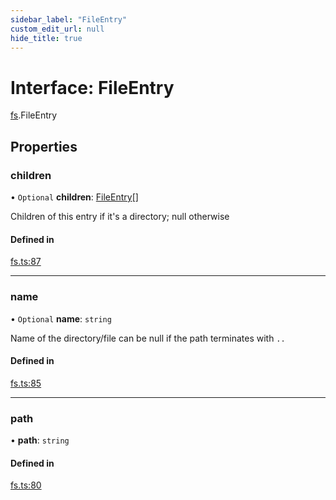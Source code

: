 ```yaml
---
sidebar_label: "FileEntry"
custom_edit_url: null
hide_title: true
---
```


# Interface: FileEntry

[fs](../modules/fs.md).FileEntry

## Properties

### children

• `Optional` **children**: [FileEntry](fs.fileentry.md)[]

Children of this entry if it's a directory; null otherwise

#### Defined in

[fs.ts:87](https://github.com/tauri-apps/tauri/blob/01d4ada/tooling/api/src/fs.ts#L87)

___

### name

• `Optional` **name**: `string`

Name of the directory/file
can be null if the path terminates with `..`

#### Defined in

[fs.ts:85](https://github.com/tauri-apps/tauri/blob/01d4ada/tooling/api/src/fs.ts#L85)

___

### path

• **path**: `string`

#### Defined in

[fs.ts:80](https://github.com/tauri-apps/tauri/blob/01d4ada/tooling/api/src/fs.ts#L80)
